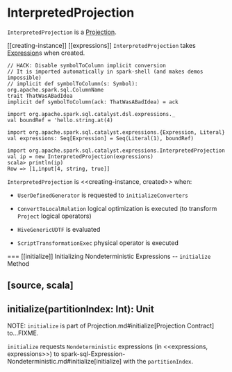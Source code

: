 # InterpretedProjection

`InterpretedProjection` is a [Projection](Projection.md).

[[creating-instance]]
[[expressions]]
`InterpretedProjection` takes [Expression](Expression.md)s when created.

```text
// HACK: Disable symbolToColumn implicit conversion
// It is imported automatically in spark-shell (and makes demos impossible)
// implicit def symbolToColumn(s: Symbol): org.apache.spark.sql.ColumnName
trait ThatWasABadIdea
implicit def symbolToColumn(ack: ThatWasABadIdea) = ack

import org.apache.spark.sql.catalyst.dsl.expressions._
val boundRef = 'hello.string.at(4)

import org.apache.spark.sql.catalyst.expressions.{Expression, Literal}
val expressions: Seq[Expression] = Seq(Literal(1), boundRef)

import org.apache.spark.sql.catalyst.expressions.InterpretedProjection
val ip = new InterpretedProjection(expressions)
scala> println(ip)
Row => [1,input[4, string, true]]
```

`InterpretedProjection` is <<creating-instance, created>> when:

* `UserDefinedGenerator` is requested to `initializeConverters`

* `ConvertToLocalRelation` logical optimization is executed (to transform `Project` logical operators)

* `HiveGenericUDTF` is evaluated

* `ScriptTransformationExec` physical operator is executed

=== [[initialize]] Initializing Nondeterministic Expressions -- `initialize` Method

[source, scala]
----
initialize(partitionIndex: Int): Unit
----

NOTE: `initialize` is part of Projection.md#initialize[Projection Contract] to...FIXME.

`initialize` requests `Nondeterministic` expressions (in <<expressions, expressions>>) to spark-sql-Expression-Nondeterministic.md#initialize[initialize] with the `partitionIndex`.
